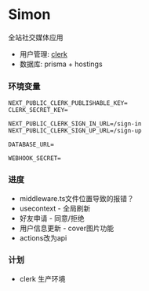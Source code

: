 # Simon
全站社交媒体应用

- 用户管理: [clerk](https://clerk.com/)
- 数据库: prisma + hostings

<!-- --registry=https://registry.npmmirror.com -->

### 环境变量
```env
NEXT_PUBLIC_CLERK_PUBLISHABLE_KEY=
CLERK_SECRET_KEY=

NEXT_PUBLIC_CLERK_SIGN_IN_URL=/sign-in
NEXT_PUBLIC_CLERK_SIGN_UP_URL=/sign-up

DATABASE_URL=

WEBHOOK_SECRET=
```

### 进度
- middleware.ts文件位置导致的报错？
- usecontext - 全局刷新
- 好友申请 - 同意/拒绝
- 用户信息更新 - cover图片功能
- actions改为api

### 计划
- clerk 生产环境
